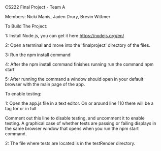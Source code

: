 CS222 Final Project - Team A

Members: Nicki Manis, Jaden Drury, Brevin Wittmer

To Build The Project:

1: Install Node.js, you can get it here https://nodejs.org/en/ 

2: Open a terminal and move into the 'finalproject' directory of the files.

3: Run the npm install command

4: After the npm install command finishes running run the command npm start

5: After running the command a window should open in your default browser with the main page of the app.

To enable testing:

1: Open the app.js file in a text editor. On or around line 110 there will be a tag for <ReactTest /> or in full

   <ReactTest playerName={this.state.playerName} characterName={this.state.characterName} userClass={this.state.userClass} race={this.state.race} level={this.state.level} strength={this.state.strength} intelligence={this.state.intelligence} constitution={this.state.constitution} wisdom={this.state.wisdom} dexterity={this.state.dexterity} charisma={this.state.charisma}/>
    
Comment out this line to disable testing, and uncomment it to enable testing.
A graphical case of whether tests are passing or failing displays in the same browser window that opens when you run the npm start command. 

2: The file where tests are located is in the testRender directory.



